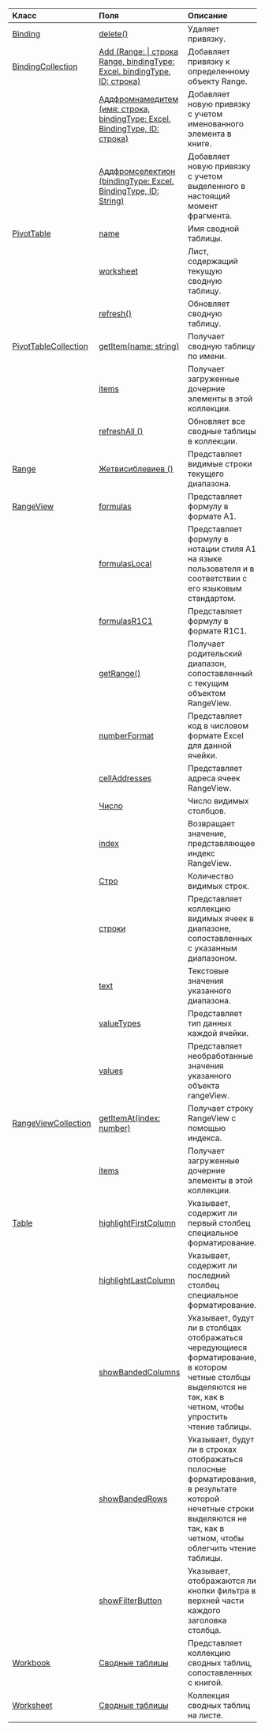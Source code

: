 | Класс | Поля | Описание |
|:---|:---|:---|
|[Binding](/javascript/api/excel/excel.binding)|[delete()](/javascript/api/excel/excel.binding#delete--)|Удаляет привязку.|
|[BindingCollection](/javascript/api/excel/excel.bindingcollection)|[Add (Range: \| строка Range, bindingType: Excel. bindingType, ID: строка)](/javascript/api/excel/excel.bindingcollection#add-range--bindingtype--id-)|Добавляет привязку к определенному объекту Range.|
||[Аддфромнамедитем (имя: строка, bindingType: Excel. BindingType, ID: строка)](/javascript/api/excel/excel.bindingcollection#addfromnameditem-name--bindingtype--id-)|Добавляет новую привязку с учетом именованного элемента в книге.|
||[Аддфромселектион (bindingType: Excel. BindingType, ID: String)](/javascript/api/excel/excel.bindingcollection#addfromselection-bindingtype--id-)|Добавляет новую привязку с учетом выделенного в настоящий момент фрагмента.|
|[PivotTable](/javascript/api/excel/excel.pivottable)|[name](/javascript/api/excel/excel.pivottable#name)|Имя сводной таблицы.|
||[worksheet](/javascript/api/excel/excel.pivottable#worksheet)|Лист, содержащий текущую сводную таблицу.|
||[refresh()](/javascript/api/excel/excel.pivottable#refresh--)|Обновляет сводную таблицу.|
|[PivotTableCollection](/javascript/api/excel/excel.pivottablecollection)|[getItem(name: string)](/javascript/api/excel/excel.pivottablecollection#getitem-name-)|Получает сводную таблицу по имени.|
||[items](/javascript/api/excel/excel.pivottablecollection#items)|Получает загруженные дочерние элементы в этой коллекции.|
||[refreshAll ()](/javascript/api/excel/excel.pivottablecollection#refreshall--)|Обновляет все сводные таблицы в коллекции.|
|[Range](/javascript/api/excel/excel.range)|[Жетвисиблевиев ()](/javascript/api/excel/excel.range#getvisibleview--)|Представляет видимые строки текущего диапазона.|
|[RangeView](/javascript/api/excel/excel.rangeview)|[formulas](/javascript/api/excel/excel.rangeview#formulas)|Представляет формулу в формате A1.|
||[formulasLocal](/javascript/api/excel/excel.rangeview#formulaslocal)|Представляет формулу в нотации стиля A1 на языке пользователя и в соответствии с его языковым стандартом.|
||[formulasR1C1](/javascript/api/excel/excel.rangeview#formulasr1c1)|Представляет формулу в формате R1C1.|
||[getRange()](/javascript/api/excel/excel.rangeview#getrange--)|Получает родительский диапазон, сопоставленный с текущим объектом RangeView.|
||[numberFormat](/javascript/api/excel/excel.rangeview#numberformat)|Представляет код в числовом формате Excel для данной ячейки.|
||[cellAddresses](/javascript/api/excel/excel.rangeview#celladdresses)|Представляет адреса ячеек RangeView.|
||[Число](/javascript/api/excel/excel.rangeview#columncount)|Число видимых столбцов.|
||[index](/javascript/api/excel/excel.rangeview#index)|Возвращает значение, представляющее индекс RangeView.|
||[Стро](/javascript/api/excel/excel.rangeview#rowcount)|Количество видимых строк.|
||[строки](/javascript/api/excel/excel.rangeview#rows)|Представляет коллекцию видимых ячеек в диапазоне, сопоставленных с указанным диапазоном.|
||[text](/javascript/api/excel/excel.rangeview#text)|Текстовые значения указанного диапазона.|
||[valueTypes](/javascript/api/excel/excel.rangeview#valuetypes)|Представляет тип данных каждой ячейки.|
||[values](/javascript/api/excel/excel.rangeview#values)|Представляет необработанные значения указанного объекта rangeView.|
|[RangeViewCollection](/javascript/api/excel/excel.rangeviewcollection)|[getItemAt(index: number)](/javascript/api/excel/excel.rangeviewcollection#getitemat-index-)|Получает строку RangeView с помощью индекса.|
||[items](/javascript/api/excel/excel.rangeviewcollection#items)|Получает загруженные дочерние элементы в этой коллекции.|
|[Table](/javascript/api/excel/excel.table)|[highlightFirstColumn](/javascript/api/excel/excel.table#highlightfirstcolumn)|Указывает, содержит ли первый столбец специальное форматирование.|
||[highlightLastColumn](/javascript/api/excel/excel.table#highlightlastcolumn)|Указывает, содержит ли последний столбец специальное форматирование.|
||[showBandedColumns](/javascript/api/excel/excel.table#showbandedcolumns)|Указывает, будут ли в столбцах отображаться чередующиеся форматирование, в котором четные столбцы выделяются не так, как в четном, чтобы упростить чтение таблицы.|
||[showBandedRows](/javascript/api/excel/excel.table#showbandedrows)|Указывает, будут ли в строках отображаться полосные форматирования, в результате которой нечетные строки выделяются не так, как в четном, чтобы облегчить чтение таблицы.|
||[showFilterButton](/javascript/api/excel/excel.table#showfilterbutton)|Указывает, отображаются ли кнопки фильтра в верхней части каждого заголовка столбца.|
|[Workbook](/javascript/api/excel/excel.workbook)|[Сводные таблицы](/javascript/api/excel/excel.workbook#pivottables)|Представляет коллекцию сводных таблиц, сопоставленных с книгой.|
|[Worksheet](/javascript/api/excel/excel.worksheet)|[Сводные таблицы](/javascript/api/excel/excel.worksheet#pivottables)|Коллекция сводных таблиц на листе.|
